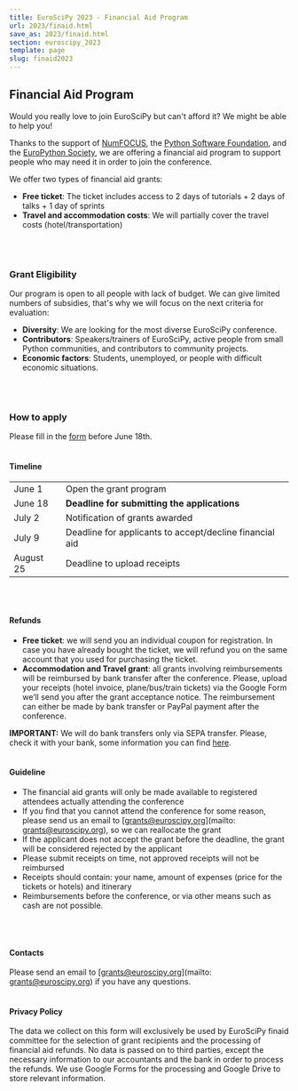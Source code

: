 ```yaml
---
title: EuroSciPy 2023 - Financial Aid Program
url: 2023/finaid.html
save_as: 2023/finaid.html
section: euroscipy_2023
template: page
slug: finaid2023
---
```


## Financial Aid Program

Would you really love to join EuroSciPy but can't afford it? We might be able to help you!

Thanks to the support of [NumFOCUS](https://numfocus.org/),
the [Python Software Foundation](https://www.python.org/psf/),
and the [EuroPython Society](https://www.europython-society.org/),
we are offering a financial aid program to support people who may need it in order to join the conference.

We offer two types of financial aid grants:

- **Free ticket**: The ticket includes access to 2 days of tutorials + 2 days of talks + 1 day of sprints
- **Travel and accommodation costs**: We will partially cover the travel costs (hotel/transportation)
<br>
<br>

### Grant Eligibility

Our program is open to all people with lack of budget. We can give limited numbers of subsidies, that's why we will focus on the next criteria for evaluation:

- **Diversity**: We are looking for the most diverse EuroSciPy conference.
- **Contributors**: Speakers/trainers of EuroSciPy, active people from small Python
communities, and contributors to community projects.
- **Economic factors**: Students, unemployed, or people with difficult economic situations.
<br>
<br>

### How to apply

Please fill in the [form](https://forms.gle/QisUS8Y6z3EzeFbz6) before June 18th.
<br>
<br>

#### Timeline

|            |                                                                                   |
|------------|-----------------------------------------------------------------------------------|
| June 1     | Open the grant program                                                            |
| June 18    | **Deadline for submitting the applications**                                      |
| July 2    | Notification of grants awarded                                                    |
| July 9    | Deadline for applicants to accept/decline financial aid                           |
| August 25     | Deadline to upload receipts                                                       |

<br>
<br>

#### Refunds

- **Free ticket**: we will send you an individual coupon for registration. In case you
have already bought the ticket, we will refund you on the same account that you
used for purchasing the ticket.
- **Accommodation and Travel grant**: all grants involving reimbursements will be
reimbursed by bank transfer after the conference. Please, upload your receipts
(hotel invoice, plane/bus/train tickets) via the Google Form we’ll send you
after the grant acceptance notice. The reimbursement can either be made by bank transfer or PayPal payment after the conference.

**IMPORTANT:** We will do bank transfers only via SEPA transfer. Please, check
it with your bank, some information you can find
[here](https://en.wikipedia.org/wiki/Single_Euro_Payments_Area).
<br>
<br>

#### Guideline

- The financial aid grants will only be made available to registered attendees
actually attending the conference
- If you find that you cannot attend the conference for some reason, please send
us an email to [grants@euroscipy.org](mailto: grants@euroscipy.org), so we can
reallocate the grant
- If the applicant does not accept the grant before the deadline, the grant will
be considered rejected by the applicant
- Please submit receipts on time, not approved receipts will not be reimbursed
- Receipts should contain: your name, amount of expenses (price for the tickets or
hotels) and itinerary
- Reimbursements before the conference, or via other means such as cash
are not possible.
<br>
<br>

#### Contacts
Please send an email to [grants@euroscipy.org](mailto: grants@euroscipy.org) if you have any questions.
<br>
<br>

#### Privacy Policy

The data we collect on this form will exclusively be used by EuroSciPy finaid
committee for the selection of grant recipients and the processing of financial
aid refunds. No data is passed on to third parties, except the necessary information to our accountants
and the bank in order to process the refunds. We use Google Forms for the
processing and Google Drive to store relevant information.


